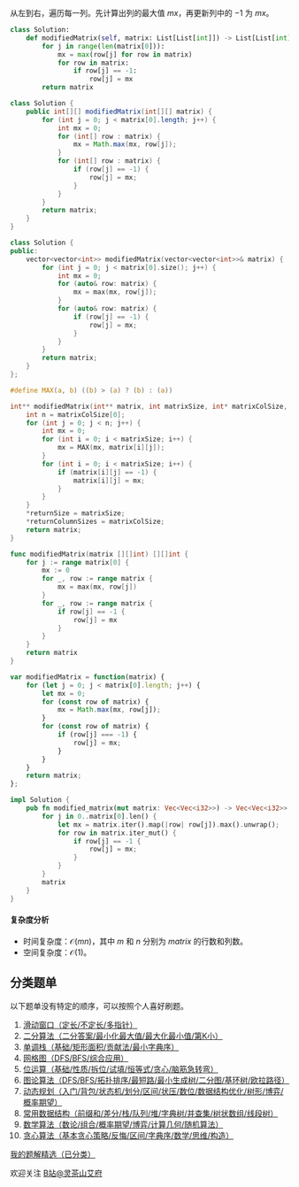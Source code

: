 从左到右，遍历每一列。先计算出列的最大值 $\textit{mx}$，再更新列中的 $-1$ 为 $\textit{mx}$。

```py [sol-Python3]
class Solution:
    def modifiedMatrix(self, matrix: List[List[int]]) -> List[List[int]]:
        for j in range(len(matrix[0])):
            mx = max(row[j] for row in matrix)
            for row in matrix:
                if row[j] == -1:
                    row[j] = mx
        return matrix
```

```java [sol-Java]
class Solution {
    public int[][] modifiedMatrix(int[][] matrix) {
        for (int j = 0; j < matrix[0].length; j++) {
            int mx = 0;
            for (int[] row : matrix) {
                mx = Math.max(mx, row[j]);
            }
            for (int[] row : matrix) {
                if (row[j] == -1) {
                    row[j] = mx;
                }
            }
        }
        return matrix;
    }
}
```

```cpp [sol-C++]
class Solution {
public:
    vector<vector<int>> modifiedMatrix(vector<vector<int>>& matrix) {
        for (int j = 0; j < matrix[0].size(); j++) {
            int mx = 0;
            for (auto& row: matrix) {
                mx = max(mx, row[j]);
            }
            for (auto& row: matrix) {
                if (row[j] == -1) {
                    row[j] = mx;
                }
            }
        }
        return matrix;
    }
};
```

```c [sol-C]
#define MAX(a, b) ((b) > (a) ? (b) : (a))

int** modifiedMatrix(int** matrix, int matrixSize, int* matrixColSize, int* returnSize, int** returnColumnSizes) {
    int n = matrixColSize[0];
    for (int j = 0; j < n; j++) {
        int mx = 0;
        for (int i = 0; i < matrixSize; i++) {
            mx = MAX(mx, matrix[i][j]);
        }
        for (int i = 0; i < matrixSize; i++) {
            if (matrix[i][j] == -1) {
                matrix[i][j] = mx;
            }
        }
    }
    *returnSize = matrixSize;
    *returnColumnSizes = matrixColSize;
    return matrix;
}
```

```go [sol-Go]
func modifiedMatrix(matrix [][]int) [][]int {
	for j := range matrix[0] {
		mx := 0
		for _, row := range matrix {
			mx = max(mx, row[j])
		}
		for _, row := range matrix {
			if row[j] == -1 {
				row[j] = mx
			}
		}
	}
	return matrix
}
```

```js [sol-JavaScript]
var modifiedMatrix = function(matrix) {
    for (let j = 0; j < matrix[0].length; j++) {
        let mx = 0;
        for (const row of matrix) {
            mx = Math.max(mx, row[j]);
        }
        for (const row of matrix) {
            if (row[j] === -1) {
                row[j] = mx;
            }
        }
    }
    return matrix;
};
```

```rust [sol-Rust]
impl Solution {
    pub fn modified_matrix(mut matrix: Vec<Vec<i32>>) -> Vec<Vec<i32>> {
        for j in 0..matrix[0].len() {
            let mx = matrix.iter().map(|row| row[j]).max().unwrap();
            for row in matrix.iter_mut() {
                if row[j] == -1 {
                    row[j] = mx;
                }
            }
        }
        matrix
    }
}
```

#### 复杂度分析

- 时间复杂度：$\mathcal{O}(mn)$，其中 $m$ 和 $n$ 分别为 $\textit{matrix}$ 的行数和列数。
- 空间复杂度：$\mathcal{O}(1)$。

## 分类题单

以下题单没有特定的顺序，可以按照个人喜好刷题。

1. [滑动窗口（定长/不定长/多指针）](https://leetcode.cn/circle/discuss/0viNMK/)
2. [二分算法（二分答案/最小化最大值/最大化最小值/第K小）](https://leetcode.cn/circle/discuss/SqopEo/)
3. [单调栈（基础/矩形面积/贡献法/最小字典序）](https://leetcode.cn/circle/discuss/9oZFK9/)
4. [网格图（DFS/BFS/综合应用）](https://leetcode.cn/circle/discuss/YiXPXW/)
5. [位运算（基础/性质/拆位/试填/恒等式/贪心/脑筋急转弯）](https://leetcode.cn/circle/discuss/dHn9Vk/)
6. [图论算法（DFS/BFS/拓扑排序/最短路/最小生成树/二分图/基环树/欧拉路径）](https://leetcode.cn/circle/discuss/01LUak/)
7. [动态规划（入门/背包/状态机/划分/区间/状压/数位/数据结构优化/树形/博弈/概率期望）](https://leetcode.cn/circle/discuss/tXLS3i/)
8. [常用数据结构（前缀和/差分/栈/队列/堆/字典树/并查集/树状数组/线段树）](https://leetcode.cn/circle/discuss/mOr1u6/)
9. [数学算法（数论/组合/概率期望/博弈/计算几何/随机算法）](https://leetcode.cn/circle/discuss/IYT3ss/)
10. [贪心算法（基本贪心策略/反悔/区间/字典序/数学/思维/构造）](https://leetcode.cn/circle/discuss/g6KTKL/)

[我的题解精选（已分类）](https://github.com/EndlessCheng/codeforces-go/blob/master/leetcode/SOLUTIONS.md)

欢迎关注 [B站@灵茶山艾府](https://space.bilibili.com/206214)
